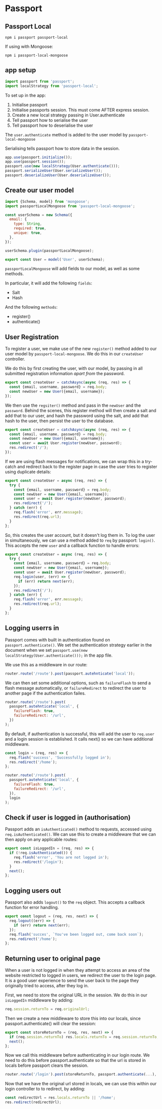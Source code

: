 # Passport

## Passport Local

```
npm i passport passport-local
```

If using with Mongoose:

```
npm i passport-local-mongoose
```

## app setup

```js
import passport from 'passport';
import localStrategy from 'passport-local';
```

To set up in the app:

1. Initialise passport
2. Initialise passports session. This must come AFTER express session.
3. Create a new local strategy passing in User.authenticate
4. Tell passport how to serialise the user
5. Tell passport how to deserialise the user

The `user.authenticate` method is added to the user model by `passport-local-mongoose`

Serialising tells passport how to store data in the session.

```js
app.use(passport.initialize());
app.use(passport.session());
passport.use(new localStrategy(User.authenticate()));
passport.serializeUser(User.serializeUser());
passport.deserializeUser(User.deserializeUser());
```

## Create our user model

```js
import {Schema, model} from 'mongoose';
import passportLocalMongoose from 'passport-local-mongoose';

const userSchema = new Schema({
  email: {
    type: String,
    required: true,
    unique: true,
  },
});

userSchema.plugin(passportLocalMongoose);

export const User = model('User', userSchema);
```

`passportLocalMongoose` will add fields to our model, as well as some methods.

In particular, it will add the following `fields`:

- Salt
- Hash

And the following `methods`:

- register()
- authenticate()

## User Registration

To register a user, we make use of the new `register()` method added to our user model by `passport-local-mongoose`. We do this in our `createUser` controller.

We do this by first creating the user, with our model, by passing in all submitted registration information _apart from_ the password.

```js
export const createUser = catchAsync(async (req, res) => {
  const {email, username, password} = req.body;
  const newUser = new User({email, username});
});
```

We then use the `regsiter()` method and pass in the `newUser` and the `password`. Behind the scenes, this register method will then create a salt and add that to our user, and hash the password using the salt, and add that hash to the user, then persist the user to the database.

```js
export const createUser = catchAsync(async (req, res) => {
  const {email, username, password} = req.body;
  const newUser = new User({email, username});
  const user = await User.register(newUser, password);
  res.redirect('/');
});
```

If we are using flash messages for notifications, we can wrap this in a try-catch and redirect back to the register page in case the user tries to register using duplicate details:

```js
export const createUser = async (req, res) => {
  try {
    const {email, username, password} = req.body;
    const newUser = new User({email, username});
    const user = await User.register(newUser, password);
    res.redirect('/');
  } catch (err) {
    req.flash('error', err.message);
    res.redirect(req.url);
  }
};
```

So, this creates the user account, but it doesn't log them in. To log the user in simultaneously, we can use a method added to `req` by passport: `login()`. This accepts the new `user` and a callback function to handle errors:

```js
export const createUser = async (req, res) => {
  try {
    const {email, username, password} = req.body;
    const newUser = new User({email, username});
    const user = await User.register(newUser, password);
    req.login(user, (err) => {
      if (err) return next(err);
    });
    res.redirect('/');
  } catch (err) {
    req.flash('error', err.message);
    res.redirect(req.url);
  }
};
```

## Logging userrs in

Passport comes with built in authentication found on `passport.authenticate()`. We set the authentication strategy earlier in the document when we set `passport.use(new localStrategy(User.authenticate()));` in the app file.

We use this as a middleware in our route:

```js
router.route('/route').post(passport.autehnticate('local'));
```

We can then set some additional options, such as `failureFlash` to send a flash message automatically, or `failureRedirect` to redirect the user to another page if the authentication failes.

```js
router.route('/route').post(
  passport.autehnticate('local', {
    failureFlash: true,
    failureRedirect: '/url',
  })
);
```

By default, if authentication is successful, this will add the user to `req.user` and a login session is established. It calls next() so we can have additional middleware.

```js
const login = (req, res) => {
  req.flash('success', 'Successfully logged in');
  res.redirect('/home');
};

router.route('/route').post(
  passport.autehnticate('local', {
    failureFlash: true,
    failureRedirect: '/url',
  }),
  login
);
```

## Check if user is logged in (authorisation)

Passport adds an `isAuthenticated()` method to requests, accessed using `req.isAuthenticated()`. We can use this to create a middleware that we can then apply on any applicable routes:

```js
export const isLoggedIn = (req, res) => {
  if (!req.isAuthenticated()) {
    req.flash('error', 'You are not logged in');
    res.redirect('/login');
  }
  next();
};
```

## Logging users out

Passport also adds `logout()` to the `req` object. This accepts a callback function for error handling.

```js
export const logout = (req, res, next) => {
  req.logout((err) => {
    if (err) return next(err);
  });
  req.flash('succes', `You've been logged out, come back soon`);
  res.redirect('/home');
};
```

## Returning user to original page

When a user is not logged in when they attempt to access an area of the website restricted to logged in users, we redirect the user to the login page. It is a good user experience to send the user back to the page they originally tried to access, after they log in.

First, we need to store the original URL in the session. We do this in our `isLoggedIn` middleware by adding:

```js
req.session.returnTo = req.originalUrl;
```

Then we create a new middleware to store this into our locals, since passport.authenticate() will clear the session:

```js
export const storeReturnTo = (req, res, next) => {
  if (req.session.returnTo) res.locals.returnTo = req.session.returnTo;
  next();
};
```

Now we call this middleware before authenticating in our login route. We need to do this before passport.authenticate so that the url is stored in locals before passport clears the session.

```js
router.route('/login').post(storeReturnTo, passport.authenticate(...), login);
```

Now that we have the original url stored in locals, we can use this within our login controller to to redirect, by adding:

```js
const redirectUrl = res.locals.returnTo || '/home';
res.redirect(redirectUrl);
```
